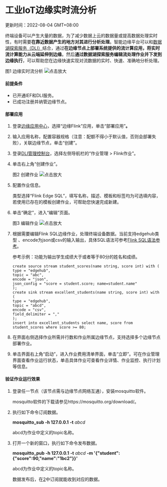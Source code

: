 # 工业IoT边缘实时流分析

更新时间：2022-08-04 GMT+08:00

终端设备可以产生大量的数据，为了减少数据上云的数据量或提高数据处理实时性，有时需要**在靠近数据产生的地方对其进行分析处理**。智能边缘平台可以和[数据湖探索服务（DLI）](https://support.huaweicloud.com/dli/index.html)结合，通过**在边缘节点上部署系统提供的流计算应用，将实时流计算能力从云端延伸到边缘**。然后**通过数据湖探索服务编辑流处理作业并下发到边缘执行**，可以帮助您在边缘快速实现对流数据的实时、快速、准确地分析处理。

图1 边缘实时流分析
![点击放大](https://support.huaweicloud.com/bestpractice-ief/zh-cn_image_0294509513.png)

#### 前提条件

- 已开通IEF和DLI服务。
- 已成功注册并纳管边缘节点。

#### 部署应用

1. 登录[边缘应用中心](https://console.huaweicloud.com/ief2.0/#/app/edgeMarket/application/list)，选择“边缘Flink”应用，单击“部署应用”**。**

2. 输入应用名称，配置容器规格（注意：配额不得小于默认值，否则会部署失败），关联边缘节点，单击“创建”。

3. 登录[DLI管理控制台](https://console.huaweicloud.com/dli)，选择左侧导航栏的“作业管理 > Flink作业”。

4. 单击右上角“创建作业”。

   图2 创建作业
   ![点击放大](https://support.huaweicloud.com/bestpractice-ief/zh-cn_image_0294506361.png)

   

5. 配置作业信息。

   类型选择“Flink Edge SQL”，填写名称，描述、模板和标签均为可选填内容，若使用已存在的模板创建作业，可帮助您快速完成新建。

6. 单击“确定”，进入“编辑”页面。

   图3 编辑作业
   ![点击放大](https://support.huaweicloud.com/bestpractice-ief/zh-cn_image_0294507082.png)

   

7. 根据需要编辑Flink SQL边缘作业，处理终端设备数据。当前支持edgehub类型 、encode为json或csv的输入输出，具体SQL语法可参考[Flink SQL语法参考](https://support.huaweicloud.com/sqlref-flink-dli/dli_08_0075.html)。

   参考示例：功能为输出学生成绩大于或者等于80分的姓名和成绩。

   ```
   create source stream student_scores(name string, score int) with (
   type = "edgehub",
   topic = "abc",
   encode = "json",
   json_config = "score = student.score; name=student.name"
   );
   create sink stream excellent_students(name string, score int) with (
   type = "edgehub",
   topic = "abcd",
   encode = "csv",
   field_delimiter = ","
   );
   insert into excellent_students select name, score from student_scores where score >= 80;
   ```

8. 在界面右侧选择作业所需并行数和作业所属边缘节点，支持选择多个边缘节点部署作业。

9. 单击界面右上角“启动”，进入作业费用清单界面，单击“立即”。可在作业管理界面查看作业运行状态，单击具体作业可查看作业详情、作业监控、执行计划等信息。

#### 验证作业运行效果

1. 登录任一节点（该节点需与边缘节点网络互通），安装mosquitto软件。

   mosquitto软件的下载请参见https://mosquitto.org/download/。

2. 执行如下命令订阅数据。

   **mosquitto_sub -h 127.0.0.1** **-t** *abcd*

   abcd为作业中定义的topic名称。

3. 打开一个新的窗口，执行如下命令发布数据。

   **mosquitto_pub -h 127.0.0.1** **-t** *abcd* **-m '{"student":{"score":90,"name":"1bc2"}}'**

   abcd为作业中定义的topic名称。

   数据发布后，在[2](https://support.huaweicloud.com/bestpractice-ief/ief_04_0005.html#ief_04_0005__li23981124175411)中订阅就能收到对应的数据。